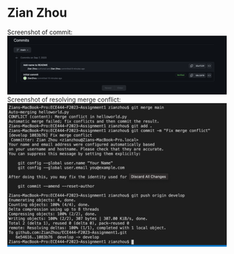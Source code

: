 # Zian Zhou
Screenshot of commit:
![Alt text](commit.png?raw=true "Commit")
Screenshot of resolving merge conflict:
![Alt text](conflict.png?raw=true "Conflict")